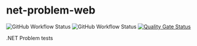 # net-problem-web

![GitHub Workflow Status](https://img.shields.io/github/workflow/status/8ait/net-problem-web/back?label=back-build)
![GitHub Workflow Status](https://img.shields.io/github/workflow/status/8ait/net-problem-web/front?label=front-build)
[![Quality Gate Status](https://sonarcloud.io/api/project_badges/measure?project=8ait_net-problem-web&metric=alert_status)](https://sonarcloud.io/dashboard?id=8ait_net-problem-web)

.NET Problem tests
